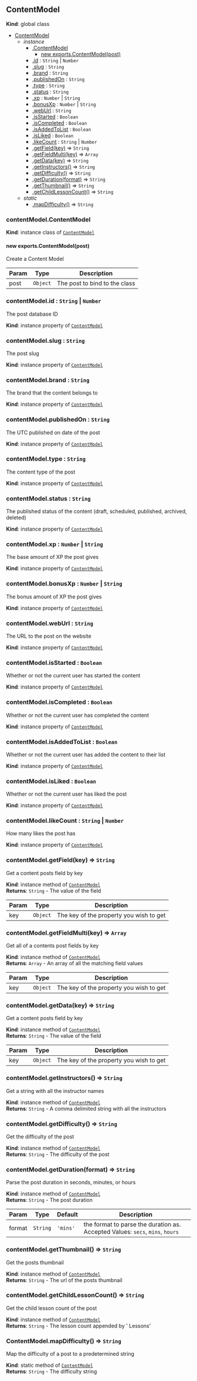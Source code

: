 <a name="ContentModel"></a>

## ContentModel
**Kind**: global class  

* [ContentModel](#ContentModel)
    * _instance_
        * [.ContentModel](#ContentModel+ContentModel)
            * [new exports.ContentModel(post)](#new_ContentModel+ContentModel_new)
        * [.id](#ContentModel+id) : <code>String</code> \| <code>Number</code>
        * [.slug](#ContentModel+slug) : <code>String</code>
        * [.brand](#ContentModel+brand) : <code>String</code>
        * [.publishedOn](#ContentModel+publishedOn) : <code>String</code>
        * [.type](#ContentModel+type) : <code>String</code>
        * [.status](#ContentModel+status) : <code>String</code>
        * [.xp](#ContentModel+xp) : <code>Number</code> \| <code>String</code>
        * [.bonusXp](#ContentModel+bonusXp) : <code>Number</code> \| <code>String</code>
        * [.webUrl](#ContentModel+webUrl) : <code>String</code>
        * [.isStarted](#ContentModel+isStarted) : <code>Boolean</code>
        * [.isCompleted](#ContentModel+isCompleted) : <code>Boolean</code>
        * [.isAddedToList](#ContentModel+isAddedToList) : <code>Boolean</code>
        * [.isLiked](#ContentModel+isLiked) : <code>Boolean</code>
        * [.likeCount](#ContentModel+likeCount) : <code>String</code> \| <code>Number</code>
        * [.getField(key)](#ContentModel+getField) ⇒ <code>String</code>
        * [.getFieldMulti(key)](#ContentModel+getFieldMulti) ⇒ <code>Array</code>
        * [.getData(key)](#ContentModel+getData) ⇒ <code>String</code>
        * [.getInstructors()](#ContentModel+getInstructors) ⇒ <code>String</code>
        * [.getDifficulty()](#ContentModel+getDifficulty) ⇒ <code>String</code>
        * [.getDuration(format)](#ContentModel+getDuration) ⇒ <code>String</code>
        * [.getThumbnail()](#ContentModel+getThumbnail) ⇒ <code>String</code>
        * [.getChildLessonCount()](#ContentModel+getChildLessonCount) ⇒ <code>String</code>
    * _static_
        * [.mapDifficulty()](#ContentModel.mapDifficulty) ⇒ <code>String</code>

<a name="ContentModel+ContentModel"></a>

### contentModel.ContentModel
**Kind**: instance class of [<code>ContentModel</code>](#ContentModel)  
<a name="new_ContentModel+ContentModel_new"></a>

#### new exports.ContentModel(post)
Create a Content Model


| Param | Type | Description |
| --- | --- | --- |
| post | <code>Object</code> | The post to bind to the class |

<a name="ContentModel+id"></a>

### contentModel.id : <code>String</code> \| <code>Number</code>
The post database ID

**Kind**: instance property of [<code>ContentModel</code>](#ContentModel)  
<a name="ContentModel+slug"></a>

### contentModel.slug : <code>String</code>
The post slug

**Kind**: instance property of [<code>ContentModel</code>](#ContentModel)  
<a name="ContentModel+brand"></a>

### contentModel.brand : <code>String</code>
The brand that the content belongs to

**Kind**: instance property of [<code>ContentModel</code>](#ContentModel)  
<a name="ContentModel+publishedOn"></a>

### contentModel.publishedOn : <code>String</code>
The UTC published on date of the post

**Kind**: instance property of [<code>ContentModel</code>](#ContentModel)  
<a name="ContentModel+type"></a>

### contentModel.type : <code>String</code>
The content type of the post

**Kind**: instance property of [<code>ContentModel</code>](#ContentModel)  
<a name="ContentModel+status"></a>

### contentModel.status : <code>String</code>
The published status of the content (draft, scheduled, published, archived, deleted)

**Kind**: instance property of [<code>ContentModel</code>](#ContentModel)  
<a name="ContentModel+xp"></a>

### contentModel.xp : <code>Number</code> \| <code>String</code>
The base amount of XP the post gives

**Kind**: instance property of [<code>ContentModel</code>](#ContentModel)  
<a name="ContentModel+bonusXp"></a>

### contentModel.bonusXp : <code>Number</code> \| <code>String</code>
The bonus amount of XP the post gives

**Kind**: instance property of [<code>ContentModel</code>](#ContentModel)  
<a name="ContentModel+webUrl"></a>

### contentModel.webUrl : <code>String</code>
The URL to the post on the website

**Kind**: instance property of [<code>ContentModel</code>](#ContentModel)  
<a name="ContentModel+isStarted"></a>

### contentModel.isStarted : <code>Boolean</code>
Whether or not the current user has started the content

**Kind**: instance property of [<code>ContentModel</code>](#ContentModel)  
<a name="ContentModel+isCompleted"></a>

### contentModel.isCompleted : <code>Boolean</code>
Whether or not the current user has completed the content

**Kind**: instance property of [<code>ContentModel</code>](#ContentModel)  
<a name="ContentModel+isAddedToList"></a>

### contentModel.isAddedToList : <code>Boolean</code>
Whether or not the current user has added the content to their list

**Kind**: instance property of [<code>ContentModel</code>](#ContentModel)  
<a name="ContentModel+isLiked"></a>

### contentModel.isLiked : <code>Boolean</code>
Whether or not the current user has liked the post

**Kind**: instance property of [<code>ContentModel</code>](#ContentModel)  
<a name="ContentModel+likeCount"></a>

### contentModel.likeCount : <code>String</code> \| <code>Number</code>
How many likes the post has

**Kind**: instance property of [<code>ContentModel</code>](#ContentModel)  
<a name="ContentModel+getField"></a>

### contentModel.getField(key) ⇒ <code>String</code>
Get a content posts field by key

**Kind**: instance method of [<code>ContentModel</code>](#ContentModel)  
**Returns**: <code>String</code> - The value of the field  

| Param | Type | Description |
| --- | --- | --- |
| key | <code>Object</code> | The key of the property you wish to get |

<a name="ContentModel+getFieldMulti"></a>

### contentModel.getFieldMulti(key) ⇒ <code>Array</code>
Get all of a contents post fields by key

**Kind**: instance method of [<code>ContentModel</code>](#ContentModel)  
**Returns**: <code>Array</code> - An array of all the matching field values  

| Param | Type | Description |
| --- | --- | --- |
| key | <code>Object</code> | The key of the property you wish to get |

<a name="ContentModel+getData"></a>

### contentModel.getData(key) ⇒ <code>String</code>
Get a content posts field by key

**Kind**: instance method of [<code>ContentModel</code>](#ContentModel)  
**Returns**: <code>String</code> - The value of the field  

| Param | Type | Description |
| --- | --- | --- |
| key | <code>Object</code> | The key of the property you wish to get |

<a name="ContentModel+getInstructors"></a>

### contentModel.getInstructors() ⇒ <code>String</code>
Get a string with all the instructor names

**Kind**: instance method of [<code>ContentModel</code>](#ContentModel)  
**Returns**: <code>String</code> - A comma delimited string with all the instructors  
<a name="ContentModel+getDifficulty"></a>

### contentModel.getDifficulty() ⇒ <code>String</code>
Get the difficulty of the post

**Kind**: instance method of [<code>ContentModel</code>](#ContentModel)  
**Returns**: <code>String</code> - The difficulty of the post  
<a name="ContentModel+getDuration"></a>

### contentModel.getDuration(format) ⇒ <code>String</code>
Parse the post duration in seconds, minutes, or hours

**Kind**: instance method of [<code>ContentModel</code>](#ContentModel)  
**Returns**: <code>String</code> - The post duration  

| Param | Type | Default | Description |
| --- | --- | --- | --- |
| format | <code>String</code> | <code>&#x27;mins&#x27;</code> | the format to parse the duration as. Accepted Values: `secs`, `mins`, `hours` |

<a name="ContentModel+getThumbnail"></a>

### contentModel.getThumbnail() ⇒ <code>String</code>
Get the posts thumbnail

**Kind**: instance method of [<code>ContentModel</code>](#ContentModel)  
**Returns**: <code>String</code> - The url of the posts thumbnail  
<a name="ContentModel+getChildLessonCount"></a>

### contentModel.getChildLessonCount() ⇒ <code>String</code>
Get the child lesson count of the post

**Kind**: instance method of [<code>ContentModel</code>](#ContentModel)  
**Returns**: <code>String</code> - The lesson count appended by ' Lessons'  
<a name="ContentModel.mapDifficulty"></a>

### ContentModel.mapDifficulty() ⇒ <code>String</code>
Map the difficulty of a post to a predetermined string

**Kind**: static method of [<code>ContentModel</code>](#ContentModel)  
**Returns**: <code>String</code> - The difficulty string  
